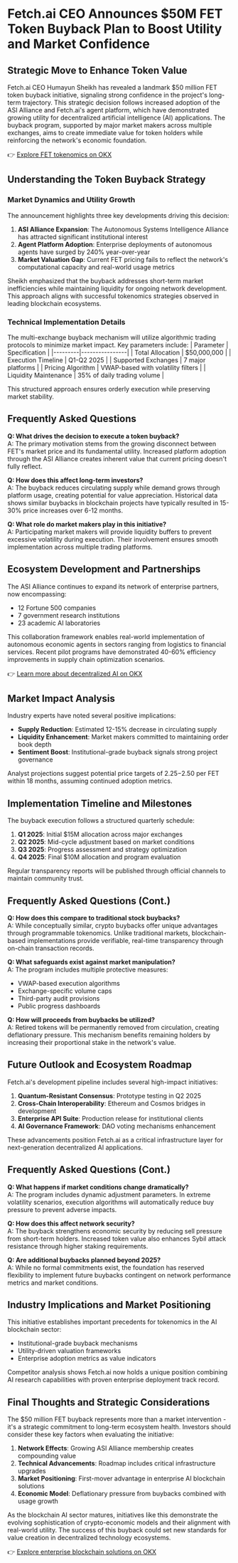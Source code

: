 # Fetch.ai CEO Announces $50M FET Token Buyback Plan to Boost Utility and Market Confidence

## Strategic Move to Enhance Token Value

Fetch.ai CEO Humayun Sheikh has revealed a landmark $50 million FET token buyback initiative, signaling strong confidence in the project's long-term trajectory. This strategic decision follows increased adoption of the ASI Alliance and Fetch.ai's agent platform, which have demonstrated growing utility for decentralized artificial intelligence (AI) applications. The buyback program, supported by major market makers across multiple exchanges, aims to create immediate value for token holders while reinforcing the network's economic foundation.

👉 [Explore FET tokenomics on OKX](https://bit.ly/okx-bonus)

## Understanding the Token Buyback Strategy

### Market Dynamics and Utility Growth

The announcement highlights three key developments driving this decision:
1. **ASI Alliance Expansion**: The Autonomous Systems Intelligence Alliance has attracted significant institutional interest
2. **Agent Platform Adoption**: Enterprise deployments of autonomous agents have surged by 240% year-over-year
3. **Market Valuation Gap**: Current FET pricing fails to reflect the network's computational capacity and real-world usage metrics

Sheikh emphasized that the buyback addresses short-term market inefficiencies while maintaining liquidity for ongoing network development. This approach aligns with successful tokenomics strategies observed in leading blockchain ecosystems.

### Technical Implementation Details

The multi-exchange buyback mechanism will utilize algorithmic trading protocols to minimize market impact. Key parameters include:
| Parameter | Specification |
|---------|----------------|
| Total Allocation | $50,000,000 |
| Execution Timeline | Q1-Q2 2025 |
| Supported Exchanges | 7 major platforms |
| Pricing Algorithm | VWAP-based with volatility filters |
| Liquidity Maintenance | 35% of daily trading volume |

This structured approach ensures orderly execution while preserving market stability.

## Frequently Asked Questions

**Q: What drives the decision to execute a token buyback?**  
A: The primary motivation stems from the growing disconnect between FET's market price and its fundamental utility. Increased platform adoption through the ASI Alliance creates inherent value that current pricing doesn't fully reflect.

**Q: How does this affect long-term investors?**  
A: The buyback reduces circulating supply while demand grows through platform usage, creating potential for value appreciation. Historical data shows similar buybacks in blockchain projects have typically resulted in 15-30% price increases over 6-12 months.

**Q: What role do market makers play in this initiative?**  
A: Participating market makers will provide liquidity buffers to prevent excessive volatility during execution. Their involvement ensures smooth implementation across multiple trading platforms.

## Ecosystem Development and Partnerships

The ASI Alliance continues to expand its network of enterprise partners, now encompassing:
- 12 Fortune 500 companies
- 7 government research institutions
- 23 academic AI laboratories

This collaboration framework enables real-world implementation of autonomous economic agents in sectors ranging from logistics to financial services. Recent pilot programs have demonstrated 40-60% efficiency improvements in supply chain optimization scenarios.

👉 [Learn more about decentralized AI on OKX](https://bit.ly/okx-bonus)

## Market Impact Analysis

Industry experts have noted several positive implications:
- **Supply Reduction**: Estimated 12-15% decrease in circulating supply
- **Liquidity Enhancement**: Market makers committed to maintaining order book depth
- **Sentiment Boost**: Institutional-grade buyback signals strong project governance

Analyst projections suggest potential price targets of $2.25-$2.50 per FET within 18 months, assuming continued adoption metrics.

## Implementation Timeline and Milestones

The buyback execution follows a structured quarterly schedule:
1. **Q1 2025**: Initial $15M allocation across major exchanges
2. **Q2 2025**: Mid-cycle adjustment based on market conditions
3. **Q3 2025**: Progress assessment and strategy optimization
4. **Q4 2025**: Final $10M allocation and program evaluation

Regular transparency reports will be published through official channels to maintain community trust.

## Frequently Asked Questions (Cont.)

**Q: How does this compare to traditional stock buybacks?**  
A: While conceptually similar, crypto buybacks offer unique advantages through programmable tokenomics. Unlike traditional markets, blockchain-based implementations provide verifiable, real-time transparency through on-chain transaction records.

**Q: What safeguards exist against market manipulation?**  
A: The program includes multiple protective measures:
- VWAP-based execution algorithms
- Exchange-specific volume caps
- Third-party audit provisions
- Public progress dashboards

**Q: How will proceeds from buybacks be utilized?**  
A: Retired tokens will be permanently removed from circulation, creating deflationary pressure. This mechanism benefits remaining holders by increasing their proportional stake in the network's value.

## Future Outlook and Ecosystem Roadmap

Fetch.ai's development pipeline includes several high-impact initiatives:
1. **Quantum-Resistant Consensus**: Prototype testing in Q2 2025
2. **Cross-Chain Interoperability**: Ethereum and Cosmos bridges in development
3. **Enterprise API Suite**: Production release for institutional clients
4. **AI Governance Framework**: DAO voting mechanisms enhancement

These advancements position Fetch.ai as a critical infrastructure layer for next-generation decentralized AI applications.

## Frequently Asked Questions (Cont.)

**Q: What happens if market conditions change dramatically?**  
A: The program includes dynamic adjustment parameters. In extreme volatility scenarios, execution algorithms will automatically reduce buy pressure to prevent adverse impacts.

**Q: How does this affect network security?**  
A: The buyback strengthens economic security by reducing sell pressure from short-term holders. Increased token value also enhances Sybil attack resistance through higher staking requirements.

**Q: Are additional buybacks planned beyond 2025?**  
A: While no formal commitments exist, the foundation has reserved flexibility to implement future buybacks contingent on network performance metrics and market conditions.

## Industry Implications and Market Positioning

This initiative establishes important precedents for tokenomics in the AI blockchain sector:
- Institutional-grade buyback mechanisms
- Utility-driven valuation frameworks
- Enterprise adoption metrics as value indicators

Competitor analysis shows Fetch.ai now holds a unique position combining AI research capabilities with proven enterprise deployment track record.

## Final Thoughts and Strategic Considerations

The $50 million FET buyback represents more than a market intervention - it's a strategic commitment to long-term ecosystem health. Investors should consider these key factors when evaluating the initiative:
1. **Network Effects**: Growing ASI Alliance membership creates compounding value
2. **Technical Advancements**: Roadmap includes critical infrastructure upgrades
3. **Market Positioning**: First-mover advantage in enterprise AI blockchain solutions
4. **Economic Model**: Deflationary pressure from buybacks combined with usage growth

As the blockchain AI sector matures, initiatives like this demonstrate the evolving sophistication of crypto-economic models and their alignment with real-world utility. The success of this buyback could set new standards for value creation in decentralized technology ecosystems.

👉 [Explore enterprise blockchain solutions on OKX](https://bit.ly/okx-bonus)